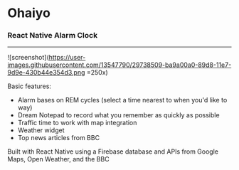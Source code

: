
# Ohaiyo 
### React Native Alarm Clock

___

![screenshot](https://user-images.githubusercontent.com/13547790/29738509-ba9a00a0-89d8-11e7-9d9e-430b44e354d3.png =250x)

Basic features:
 * Alarm bases on REM cycles (select a time nearest to when you'd like to way)
 * Dream Notepad to record what you remember as quickly as possible
 * Traffic time to work with map integration 
 * Weather widget 
 * Top news articles from BBC


Built with React Native using a Firebase database and APIs from Google Maps, Open Weather, and the BBC
